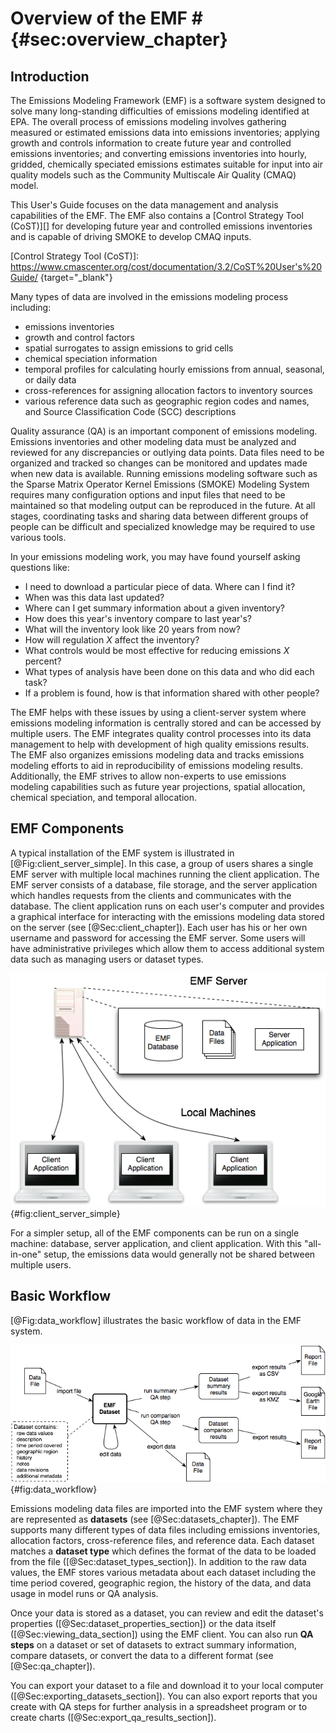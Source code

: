 # Overview of the EMF # {#sec:overview_chapter}

## Introduction ##

The Emissions Modeling Framework (EMF) is a software system designed to solve many long-standing difficulties of emissions modeling identified at EPA. The overall process of emissions modeling involves gathering measured or estimated emissions data into emissions inventories; applying growth and controls information to create future year and controlled emissions inventories; and converting emissions inventories into hourly, gridded, chemically speciated emissions estimates suitable for input into air quality models such as the Community Multiscale Air Quality (CMAQ) model. 

This User's Guide focuses on the data management and analysis capabilities of the EMF. The EMF also contains a [Control Strategy Tool (CoST)][] for developing future year and controlled emissions inventories and is capable of driving SMOKE to develop CMAQ inputs. 

[Control Strategy Tool (CoST)]: https://www.cmascenter.org/cost/documentation/3.2/CoST%20User's%20Guide/ {target="_blank"}

Many types of data are involved in the emissions modeling process including: 

* emissions inventories
* growth and control factors
* spatial surrogates to assign emissions to grid cells
* chemical speciation information
* temporal profiles for calculating hourly emissions from annual, seasonal, or daily data
* cross-references for assigning allocation factors to inventory sources
* various reference data such as geographic region codes and names, and Source Classification Code (SCC) descriptions

Quality assurance (QA) is an important component of emissions modeling. Emissions inventories and other modeling data must be analyzed and reviewed for any discrepancies or outlying data points. Data files need to be organized and tracked so changes can be monitored and updates made when new data is available. Running emissions modeling software such as the Sparse Matrix Operator Kernel Emissions (SMOKE) Modeling System requires many configuration options and input files that need to be maintained so that modeling output can be reproduced in the future. At all stages, coordinating tasks and sharing data between different groups of people can be difficult and specialized knowledge may be required to use various tools.

In your emissions modeling work, you may have found yourself asking questions like:

* I need to download a particular piece of data. Where can I find it?
* When was this data last updated?
* Where can I get summary information about a given inventory?
* How does this year's inventory compare to last year's?
* What will the inventory look like 20 years from now?
* How will regulation *X* affect the inventory?
* What controls would be most effective for reducing emissions *X* percent?
* What types of analysis have been done on this data and who did each task?
* If a problem is found, how is that information shared with other people?

The EMF helps with these issues by using a client-server system where emissions modeling information is centrally stored and can be accessed by multiple users. The EMF integrates quality control processes into its data management to help with development of high quality emissions results. The EMF also organizes emissions modeling data and tracks emissions modeling efforts to aid in reproducibility of emissions modeling results. Additionally, the EMF strives to allow non-experts to use emissions modeling capabilities such as future year projections, spatial allocation, chemical speciation, and temporal allocation.



## EMF Components ##

A typical installation of the EMF system is illustrated in [@Fig:client_server_simple]. In this case, a group of users shares a single EMF server with multiple local machines running the client application. The EMF server consists of a database, file storage, and the server application which handles requests from the clients and communicates with the database. The client application runs on each user's computer and provides a graphical interface for interacting with the emissions modeling data stored on the server (see [@Sec:client_chapter]). Each user has his or her own username and password for accessing the EMF server. Some users will have administrative privileges which allow them to access additional system data such as managing users or dataset types.

![Typical EMF client-server setup](images/client_server_simple.png){#fig:client_server_simple}

For a simpler setup, all of the EMF components can be run on a single machine: database, server application, and client application. With this "all-in-one" setup, the emissions data would generally not be shared between multiple users.

## Basic Workflow ##

[@Fig:data_workflow] illustrates the basic workflow of data in the EMF system.

![Data workflow in EMF system](images/data_workflow.png){#fig:data_workflow}

Emissions modeling data files are imported into the EMF system where they are represented as **datasets** (see [@Sec:datasets_chapter]). The EMF supports many different types of data files including emissions inventories, allocation factors, cross-reference files, and reference data. Each dataset matches a **dataset type** which defines the format of the data to be loaded from the file ([@Sec:dataset_types_section]). In addition to the raw data values, the EMF stores various metadata about each dataset including the time period covered, geographic region, the history of the data, and data usage in model runs or QA analysis.

Once your data is stored as a dataset, you can review and edit the dataset's properties ([@Sec:dataset_properties_section]) or the data itself ([@Sec:viewing_data_section]) using the EMF client. You can also run **QA steps** on a dataset or set of datasets to extract summary information, compare datasets, or convert the data to a different format (see [@Sec:qa_chapter]).

You can export your dataset to a file and download it to your local computer ([@Sec:exporting_datasets_section]). You can also export reports that you create with QA steps for further analysis in a spreadsheet program or to create charts ([@Sec:export_qa_results_section]).
